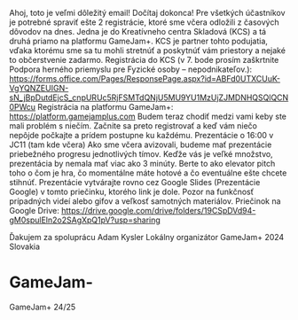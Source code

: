 Ahoj, toto je veľmi dôležitý email! Dočítaj dokonca!
Pre všetkých účastníkov je potrebné spraviť ešte 2 registrácie, ktoré sme včera odložili z časových dôvodov na dnes. Jedna je do Kreatívneho centra Skladová (KCS) a tá druhá priamo na platformu GameJam+. KCS je partner tohto podujatia, vďaka ktorému sme sa tu mohli stretnúť a poskytnúť vám priestory a nejaké to občerstvenie zadarmo. 
Registrácia do KCS (v 7. bode prosím zaškrtnite Podpora herného priemyslu pre Fyzické osoby – nepodnikateľov.):
https://forms.office.com/Pages/ResponsePage.aspx?id=ABFd0UTXCUuK-VgYQNZEUIGN-sN_jBpDutdEjcS_cnpURUc5RjFSMTdQNjU5MU9YU1MzUjZJMDNHQSQlQCN0PWcu
Registrácia na platformu GameJam+:
https://platform.gamejamplus.com
Budem teraz chodiť medzi vami keby ste mali problém s niečím. Začnite sa preto registrovať a keď vám niečo nepôjde počkajte a prídem postupne ku každému. 
Prezentácie o 16:00 v JC11 (tam kde včera)
Ako sme včera avizovali, budeme mať prezentácie priebežného progresu jednotlivých tímov. Keďže vás je veľké množstvo, prezentácia by nemala mať viac ako 3 minúty. Berte to ako elevator pitch toho o čom je hra, čo momentálne máte hotové a čo eventuálne ešte chcete stihnúť. Prezentácie vytvárajte rovno cez Google Slides (Prezentácie Google) v tomto priečinku, ktorého link je dole. Pozor na funkčnosť prípadných videí alebo gifov a veľkosť samotných materiálov.
Priečinok na Google Drive:
https://drive.google.com/drive/folders/19CSpDVd94-gM0spulEln2o2SAgXpQ1pV?usp=sharing

Ďakujem za spoluprácu
Adam Kysler
Lokálny organizátor GameJam+ 2024 Slovakia
# GameJam-
GameJam+ 24/25
